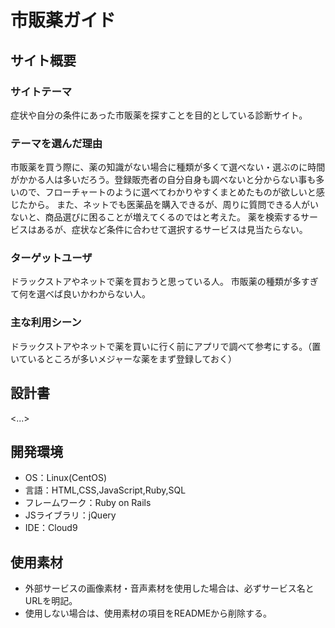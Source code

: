 # 市販薬ガイド

## サイト概要
### サイトテーマ
症状や自分の条件にあった市販薬を探すことを目的としている診断サイト。

### テーマを選んだ理由
市販薬を買う際に、薬の知識がない場合に種類が多くて選べない・選ぶのに時間がかかる人は多いだろう。登録販売者の自分自身も調べないと分からない事も多いので、フローチャートのように選べてわかりやすくまとめたものが欲しいと感じたから。
また、ネットでも医薬品を購入できるが、周りに質問できる人がいないと、商品選びに困ることが増えてくるのではと考えた。
薬を検索するサービスはあるが、症状など条件に合わせて選択するサービスは見当たらない。

### ターゲットユーザ
ドラックストアやネットで薬を買おうと思っている人。
市販薬の種類が多すぎて何を選べば良いかわからない人。

### 主な利用シーン
ドラックストアやネットで薬を買いに行く前にアプリで調べて参考にする。（置いているところが多いメジャーな薬をまず登録しておく）

## 設計書
<...>

## 開発環境
- OS：Linux(CentOS)
- 言語：HTML,CSS,JavaScript,Ruby,SQL
- フレームワーク：Ruby on Rails
- JSライブラリ：jQuery
- IDE：Cloud9

## 使用素材
- 外部サービスの画像素材・音声素材を使用した場合は、必ずサービス名とURLを明記。
- 使用しない場合は、使用素材の項目をREADMEから削除する。